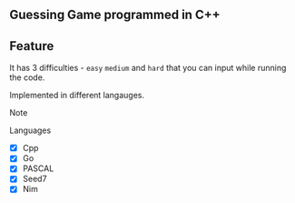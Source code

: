 ## Guessing Game programmed in C++

## Feature

It has 3 difficulties - `easy` `medium` and `hard` that you can input while running the code.

Implemented in different langauges.

> [!NOTE]
> Languages
- [x] Cpp
- [x] Go
- [x] PASCAL
- [x] Seed7
- [x] Nim
